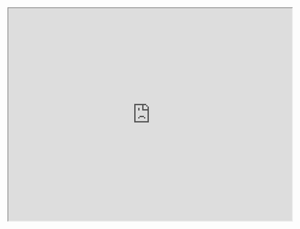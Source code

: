 <iframe src="https://drive.google.com/file/d/1RxB9IvNh5I5fbu_mHqZRDetXCHlFbuba/preview" width="640" height="480"></iframe>

